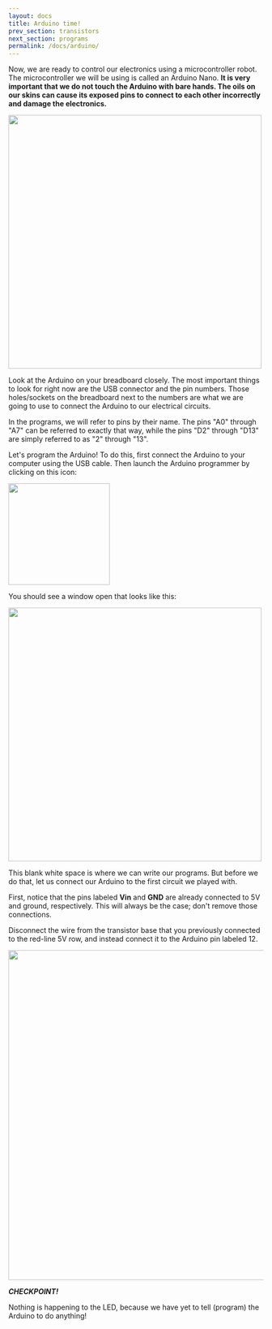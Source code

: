 ```yaml
---
layout: docs
title: Arduino time!
prev_section: transistors
next_section: programs
permalink: /docs/arduino/
---
```


Now, we are ready to control our electronics using a microcontroller
robot. The microcontroller we will be using is called an Arduino Nano. **It is very important that we do not touch the Arduino with bare hands. The oils on our skins can cause its exposed pins to connect to each other incorrectly and damage the electronics.**

<!-- <img src="http://upload.wikimedia.org/wikipedia/commons/8/8d/Arduino_Nano.jpg" style="width: 500px"/> -->

<img src="{{ site.baseurl }}/img/nano3_pinouts.png" style="width: 500px"/>

Look at the Arduino on your breadboard closely. The most important things
to look for right now are the USB connector and the pin
numbers. Those holes/sockets on the breadboard next to the numbers
are what we are going to use to connect the Arduino to our electrical
circuits.

In the programs, we will refer to pins by their name. The pins "A0" through "A7" can be referred to exactly that way, while the pins "D2" through "D13" are simply referred to as "2" through "13". 

Let's program the Arduino! To do this, first connect the Arduino
to your computer using the USB cable.
Then launch the Arduino programmer by clicking on this icon:

<img src="{{ site.baseurl }}/img/arduino-icon.png" style="width: 200px"/>

You should see a window open that looks like this:

<img src="{{ site.baseurl }}/img/arduino-window.png" style="width: 500px"/>

This blank white space is where we can write our programs. But before
we do that, let us connect our Arduino to the first circuit we played
with. 

First, notice that the pins labeled **Vin** and **GND** are already connected to 5V and ground, respectively. This will always be the case; don't remove those connections.

Disconnect the wire from the transistor base that you previously connected to the red-line 5V row, and instead connect it to the Arduino pin labeled 12. 

<img src="{{ site.baseurl }}/img/a-arduino-led-circuit.jpg" style="width: 650px"/>

**_CHECKPOINT!_**

Nothing is happening to the LED, because we have yet to tell (program) the Arduino to do anything!



